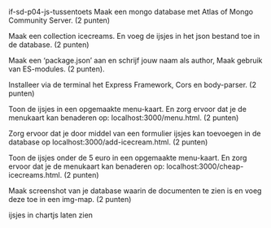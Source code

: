 if-sd-p04-js-tussentoets
Maak een mongo database met Atlas of Mongo Community Server. (2 punten)

Maak een collection icecreams. En voeg de ijsjes in het json bestand toe in de database. (2 punten)

Maak een ‘package.json’ aan en schrijf jouw naam als author, Maak gebruik van ES-modules. (2 punten).

Installeer via de terminal het Express Framework, Cors en body-parser. (2 punten)

Toon de ijsjes in een opgemaakte menu-kaart. En zorg ervoor dat je de menukaart kan benaderen op: localhost:3000/menu.html. (2 punten)

Zorg ervoor dat je door middel van een formulier ijsjes kan toevoegen in de database op localhost:3000/add-icecream.html. (2 punten)

Toon de ijsjes onder de 5 euro in een opgemaakte menu-kaart. En zorg ervoor dat je de menukaart kan benaderen op: localhost:3000/cheap-icecreams.html. (2 punten)

Maak screenshot van je database waarin de documenten te zien is en voeg deze toe in een img-map. (2 punten)

ijsjes in chartjs laten zien